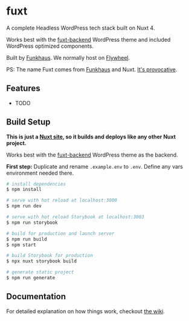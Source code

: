 # fuxt

A complete Headless WordPress tech stack built on Nuxt 4.

Works best with the [fuxt-backend](https://github.com/funkhaus/fuxt-backend) WordPress theme and included WordPress optimized components.

Built by [Funkhaus](http://funkhaus.us/). We normally host on [Flywheel](https://share.getf.ly/n02x5z).

PS: The name Fuxt comes from [Funkhaus](https://funkhaus.us) and Nuxt. [It's provocative](https://www.youtube.com/watch?v=_eRRab36XLI).

## Features

- TODO

## Build Setup

**This is just a [Nuxt site](https://nuxtjs.org), so it builds and deploys like any other Nuxt project.**

Works best with the [fuxt-backend](https://github.com/funkhaus/fuxt-backend) WordPress theme as the backend.

**First step:** Duplicate and rename `.example.env` to `.env`. Define any vars environment needed there.

```bash
# install dependencies
$ npm install

# serve with hot reload at localhost:3000
$ npm run dev

# serve with hot reload Storybook at localhost:3003
$ npm run storybook

# build for production and launch server
$ npm run build
$ npm start

# build Storybook for production
$ npx nuxt storybook build

# generate static project
$ npm run generate

```

## Documentation

For detailed explanation on how things work, checkout [the wiki](https://github.com/funkhaus/fuxt/wiki).
